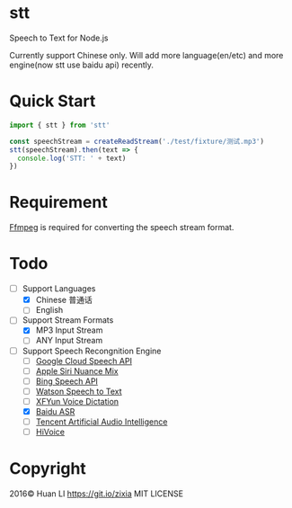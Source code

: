 # stt
Speech to Text for Node.js

Currently support Chinese only. Will add more language(en/etc) and more engine(now stt use baidu api) recently.

# Quick Start

```js
import { stt } from 'stt'

const speechStream = createReadStream('./test/fixture/测试.mp3')
stt(speechStream).then(text => {
  console.log('STT: ' + text)
})
```

# Requirement

[Ffmpeg](https://www.ffmpeg.org/) is required for converting the speech stream format.

# Todo

* [ ] Support Languages
  * [x] Chinese 普通话
  * [ ] English
* [ ] Support Stream Formats
  * [x] MP3 Input Stream
  * [ ] ANY Input Stream
* [ ] Support Speech Recongnition Engine
  * [ ] [Google Cloud Speech API](https://cloud.google.com/speech/)
  * [ ] [Apple Siri Nuance Mix](https://developer.nuance.com/public/index.php?task=mix)
  * [ ] [Bing Speech API](https://www.microsoft.com/cognitive-services/en-us/speech-api)
  * [ ] [Watson Speech to Text](http://www.ibm.com/watson/developercloud/speech-to-text.html)
  * [ ] [XFYun Voice Dictation](http://www.xfyun.cn/services/voicedictation)
  * [x] [Baidu ASR](http://yuyin.baidu.com/asr)
  * [ ] [Tencent Artificial Audio Intelligence](https://www.qcloud.com/product/aai) 
  * [ ] [HiVoice](http://dev.hivoice.cn/exp_center/asr/asr.jsp)

# Copyright

2016© Huan LI <https://git.io/zixia>
MIT LICENSE
